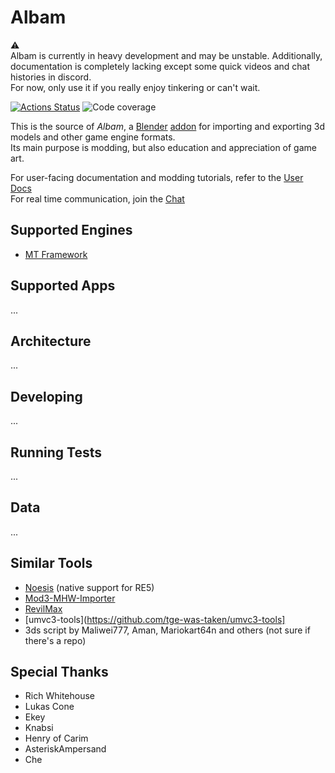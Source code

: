 # Albam

⚠️  
Albam is currently in heavy development and may be unstable. 
Additionally, documentation is completely lacking except some quick videos and chat histories in discord.  
For now, only use it if you really enjoy tinkering or can't wait.
<p align="left">
<a href="https://github.com/Brachi/albam/actions"><img alt="Actions Status" src="https://github.com/Brachi/albam/workflows/Test/badge.svg"></a>
<img alt="Code coverage" src="https://img.shields.io/endpoint?url=https://gist.githubusercontent.com/Brachi/879e4f106f38b080ff10d3f46e3336e6/raw/covbadge.json">
</p>

This is the source of _Albam_, a [Blender](https://blender.org) [addon](https://docs.blender.org/manual/en/latest/editors/preferences/addons.html) for importing and exporting 3d models and other game engine formats.  
Its main purpose is modding, but also education and appreciation of game art.  

For user-facing documentation and modding tutorials, refer to the [User Docs]()  
For real time communication, join the [Chat](https://discord.gg/69sphky9UX)

## Supported Engines

* [MT Framework](https://en.wikipedia.org/wiki/MT_Framework)


## Supported Apps
...

## Architecture
...

## Developing

...

## Running Tests

...

## Data

...

## Similar Tools

* [Noesis](https://richwhitehouse.com/index.php?content=inc_projects.php&showproject=91) (native support for RE5)
* [Mod3-MHW-Importer](https://github.com/AsteriskAmpersand/Mod3-MHW-Importer)
* [RevilMax](https://github.com/PredatorCZ/RevilMax])
* [umvc3-tools](https://github.com/tge-was-taken/umvc3-tools]
* 3ds script by Maliwei777, Aman, Mariokart64n and others (not sure if there's a repo)


## Special Thanks

* Rich Whitehouse
* Lukas Cone
* Ekey
* Knabsi
* Henry of Carim
* AsteriskAmpersand
* Che
